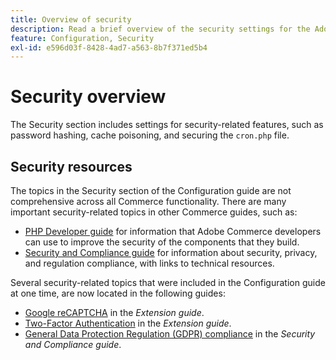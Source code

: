 ```yaml
---
title: Overview of security
description: Read a brief overview of the security settings for the Adobe Commerce application.
feature: Configuration, Security
exl-id: e596d03f-8428-4ad7-a563-8b7f371ed5b4
---
```

# Security overview

The Security section includes settings for security-related features, such as password hashing, cache poisoning, and securing the `cron.php` file.

## Security resources

The topics in the Security section of the Configuration guide are not comprehensive across all Commerce functionality. There are many important security-related topics in other Commerce guides, such as:

- [PHP Developer guide](https://developer.adobe.com/commerce/php/development/security/) for information that Adobe Commerce developers can use to improve the security of the components that they build.
- [Security and Compliance guide](https://experienceleague.adobe.com/en/docs/commerce-operations/security-and-compliance/overview) for information about security, privacy, and regulation compliance, with links to technical resources.

Several security-related topics that were included in the Configuration guide at one time, are now located in the following guides:

- [Google reCAPTCHA](https://experienceleague.adobe.com/en/docs/commerce-admin/systems/security/captcha/security-google-recaptcha) in the _Extension guide_.
- [Two-Factor Authentication](https://developer.adobe.com/commerce/testing/functional-testing-framework/two-factor-authentication/) in the _Extension guide_.
- [General Data Protection Regulation (GDPR) compliance](https://experienceleague.adobe.com/en/docs/commerce-operations/security-and-compliance/privacy/gdpr) in the _Security and Compliance guide_.
